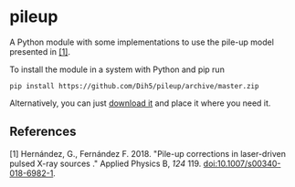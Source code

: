 # pileup

A Python module with some implementations to use the pile-up model presented in [\[1\]](#Ref1).

To install the module in a system with Python and pip run
```
pip install https://github.com/Dih5/pileup/archive/master.zip
```
Alternatively, you can just [download it](https://raw.githubusercontent.com/Dih5/pileup/master/pileup.py) and place it where you need it.


## References
<a name="Ref1">\[1\]</a> Hernández, G., Fernández F. 2018. "Pile-up corrections in laser-driven pulsed X-ray sources
." Applied Physics B, *124* 119. [doi:10.1007/s00340-018-6982-1](http://dx.doi.org/10.1007/s00340-018-6982-1).
